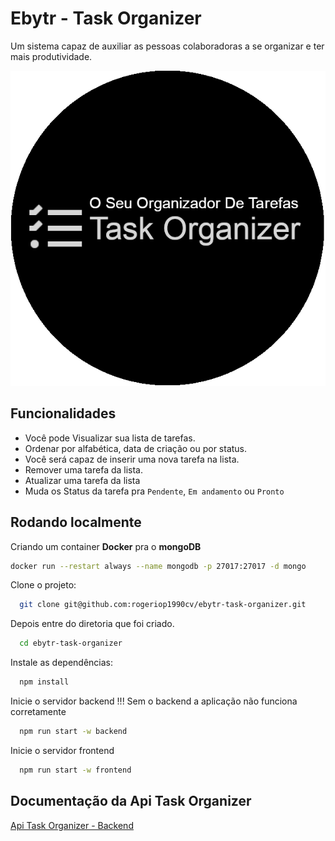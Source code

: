 
# Ebytr - Task Organizer

Um sistema capaz de auxiliar as pessoas colaboradoras a se organizar e ter mais produtividade.

![Logo](images/logo.png)

## Funcionalidades

- Você pode Visualizar sua lista de tarefas.
- Ordenar por alfabética, data de criação ou por status.
- Você será capaz de inserir uma nova tarefa na lista.
- Remover uma tarefa da lista.
- Atualizar uma tarefa da lista
- Muda os Status da tarefa pra `Pendente`, `Em andamento` ou `Pronto`

## Rodando localmente

Criando um container **Docker** pra o **mongoDB**

```bash
docker run --restart always --name mongodb -p 27017:27017 -d mongo
```

Clone o projeto:
```bash
  git clone git@github.com:rogeriop1990cv/ebytr-task-organizer.git
```
Depois entre do diretoria que foi criado.
```bash
  cd ebytr-task-organizer
```

Instale as dependências:
```bash
  npm install
```  

Inicie o servidor backend
!!! Sem o backend a aplicação não funciona corretamente
```bash
  npm run start -w backend
```
Inicie o servidor frontend
```bash
  npm run start -w frontend
```

## Documentação da Api Task Organizer

[Api Task Organizer - Backend](https://github.com/rogeriop1990cv/ebytr-task-organizer/tree/master/backend)
